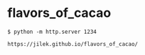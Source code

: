 # flavors_of_cacao

```
$ python -m http.server 1234

https://jilek.github.io/flavors_of_cacao/
```

